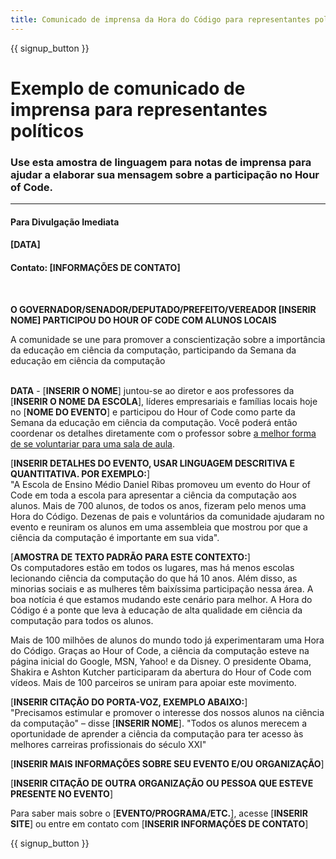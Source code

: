 ```yaml
---
title: Comunicado de imprensa da Hora do Código para representantes políticos
---
```


{{ signup_button }}

# Exemplo de comunicado de imprensa para representantes políticos

### Use esta amostra de linguagem para notas de imprensa para ajudar a elaborar sua mensagem sobre a participação no Hour of Code.

* * *

#### Para Divulgação Imediata  


#### [DATA]  


#### Contato: [INFORMAÇÕES DE CONTATO]

<br />

**O GOVERNADOR/SENADOR/DEPUTADO/PREFEITO/VEREADOR [INSERIR NOME] PARTICIPOU DO HOUR OF CODE COM ALUNOS LOCAIS** <br />

A comunidade se une para promover a conscientização sobre a importância da educação em ciência da computação, participando da Semana da educação em ciência da computação <br /> <br />

**DATA** - [**INSERIR O NOME**] juntou-se ao diretor e aos professores da [**INSERIR O NOME DA ESCOLA**], líderes empresariais e famílias locais hoje no [**NOME DO EVENTO**] e participou do Hour of Code como parte da Semana da educação em ciência da computação. Você poderá então coordenar os detalhes diretamente com o professor sobre [a melhor forma de se voluntariar para uma sala de aula](https://hourofcode.com/us/how-to/volunteers). <br />

[**INSERIR DETALHES DO EVENTO, USAR LINGUAGEM DESCRITIVA E QUANTITATIVA. POR EXEMPLO:**]  
"A Escola de Ensino Médio Daniel Ribas promoveu um evento do Hour of Code em toda a escola para apresentar a ciência da computação aos alunos. Mais de 700 alunos, de todos os anos, fizeram pelo menos uma Hora do Código. Dezenas de pais e voluntários da comunidade ajudaram no evento e reuniram os alunos em uma assembleia que mostrou por que a ciência da computação é importante em sua vida". <br />

[**AMOSTRA DE TEXTO PADRÃO PARA ESTE CONTEXTO:**]  
Os computadores estão em todos os lugares, mas há menos escolas lecionando ciência da computação do que há 10 anos. Além disso, as minorias sociais e as mulheres têm baixíssima participação nessa área. A boa notícia é que estamos mudando este cenário para melhor. A Hora do Código é a ponte que leva à educação de alta qualidade em ciência da computação para todos os alunos. <br />

Mais de 100 milhões de alunos do mundo todo já experimentaram uma Hora do Código. Graças ao Hour of Code, a ciência da computação esteve na página inicial do Google, MSN, Yahoo! e da Disney. O presidente Obama, Shakira e Ashton Kutcher participaram da abertura do Hour of Code com vídeos. Mais de 100 parceiros se uniram para apoiar este movimento. <br />

[**INSERIR CITAÇÃO DO PORTA-VOZ, EXEMPLO ABAIXO:**]  
"Precisamos estimular e promover o interesse dos nossos alunos na ciência da computação" – disse [**INSERIR NOME**]. "Todos os alunos merecem a oportunidade de aprender a ciência da computação para ter acesso às melhores carreiras profissionais do século XXI" <br />

[**INSERIR MAIS INFORMAÇÕES SOBRE SEU EVENTO E/OU ORGANIZAÇÃO**] <br />

[**INSERIR CITAÇÃO DE OUTRA ORGANIZAÇÃO OU PESSOA QUE ESTEVE PRESENTE NO EVENTO**] <br />

Para saber mais sobre o [**EVENTO/PROGRAMA/ETC.**], acesse [**INSERIR SITE**] ou entre em contato com [**INSERIR INFORMAÇÕES DE CONTATO**]

{{ signup_button }}